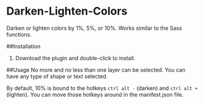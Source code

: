 # Darken-Lighten-Colors
Darken or lighten colors by 1%, 5%, or 10%. Works similar to the Sass functions.

##Installation
1. Download the plugin and double-click to install.

##Usage
No more and no less than one layer can be selected. You can have any type of
shape or text selected.

By default, 10% is bound to the hotkeys `ctrl alt -` (darken) and `ctrl alt +` (lighten). 
You can move those hotkeys around in the manifest.json file.
